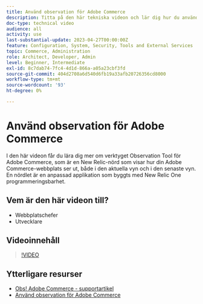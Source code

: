```yaml
---
title: Använd observation för Adobe Commerce
description: Titta på den här tekniska videon och lär dig hur du använder observationsverktyget för Adobe Commerce.
doc-type: technical video
audience: all
activity: use
last-substantial-update: 2023-04-27T00:00:00Z
feature: Configuration, System, Security, Tools and External Services
topic: Commerce, Administration
role: Architect, Developer, Admin
level: Beginner, Intermediate
exl-id: 8c7dab74-7fc4-4d1d-866a-a05a23cbf3fd
source-git-commit: 404d2708a6d540d6fb19a33afb20726356cd8000
workflow-type: tm+mt
source-wordcount: '93'
ht-degree: 0%

---
```


# Använd observation för Adobe Commerce

I den här videon får du lära dig mer om verktyget Observation Tool för Adobe Commerce, som är en New Relic-nörd som visar hur din Adobe Commerce-webbplats ser ut, både i den aktuella vyn och i den senaste vyn. En nördlet är en anpassad applikation som byggts med New Relic One programmeringsbarhet.

## Vem är den här videon till?

- Webbplatschefer
- Utvecklare

## Videoinnehåll

>[!VIDEO](https://video.tv.adobe.com/v/344444?quality=12&learn=on)

## Ytterligare resurser

- [Obs! Adobe Commerce - supportartikel](https://experienceleague.adobe.com/docs/commerce-knowledge-base/kb/support-tools/observation/observation-adobe-commerce-overview.html?)
- [Använd observation för Adobe Commerce](https://experienceleague.adobe.com/docs/commerce-operations/tools/observation-for-adobe-commerce/intro.html)
